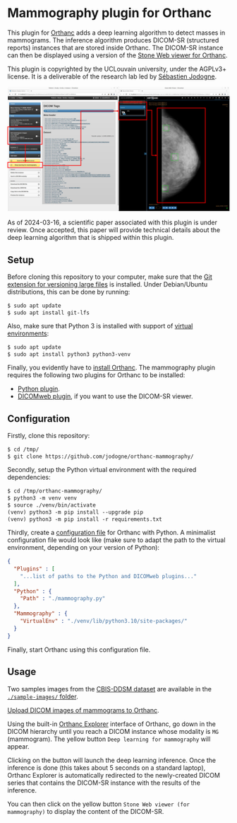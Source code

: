 Mammography plugin for Orthanc
==============================

This plugin for [Orthanc](https://orthanc.uclouvain.be/) adds a deep
learning algorithm to detect masses in mammograms.  The inference
algorithm produces DICOM-SR (structured reports) instances that are
stored inside Orthanc.  The DICOM-SR instance can then be displayed
using a version of the [Stone Web viewer for
Orthanc](https://www.orthanc-server.com/static.php?page=stone-web-viewer).

This plugin is copyrighted by the UCLouvain university, under the
AGPLv3+ license.  It is a deliverable of the research lab led by
[Sébastien Jodogne](https://info.ucl.ac.be/~sjodogne/).

![Example](viewer/2024-03-09-FirstDicomSR.png)

As of 2024-03-16, a scientific paper associated with this plugin is
under review.  Once accepted, this paper will provide technical
details about the deep learning algorithm that is shipped within this
plugin.


Setup
-----

Before cloning this repository to your computer, make sure that the
[Git extension for versioning large files](https://git-lfs.com/) is
installed.  Under Debian/Ubuntu distributions, this can be done by
running:

```
$ sudo apt update
$ sudo apt install git-lfs
```

Also, make sure that Python 3 is installed with support of [virtual
environments](https://docs.python.org/3/library/venv.html):

```
$ sudo apt update
$ sudo apt install python3 python3-venv
```

Finally, you evidently have to [install
Orthanc](https://www.orthanc-server.com/download.php).  The
mammography plugin requires the following two plugins for Orthanc to
be installed:

* [Python plugin](https://orthanc.uclouvain.be/book/plugins/python.html).
* [DICOMweb plugin](https://orthanc.uclouvain.be/book/plugins/dicomweb.html), if you want to use the DICOM-SR viewer.


Configuration
-------------

Firstly, clone this repository:

```
$ cd /tmp/
$ git clone https://github.com/jodogne/orthanc-mammography/
```

Secondly, setup the Python virtual environment with the required
dependencies:

```
$ cd /tmp/orthanc-mammography/
$ python3 -m venv venv
$ source ./venv/bin/activate
(venv) python3 -m pip install --upgrade pip
(venv) python3 -m pip install -r requirements.txt
```

Thirdly, create a [configuration
file](https://orthanc.uclouvain.be/book/plugins/dicomweb.html#installation)
for Orthanc with Python.  A minimalist configuration file would look
like (make sure to adapt the path to the virtual environment,
depending on your version of Python):

```json
{
  "Plugins" : [
    "...list of paths to the Python and DICOMweb plugins..."
  ],
  "Python" : {
    "Path" : "./mammography.py"
  },
  "Mammography" : {
    "VirtualEnv" : "./venv/lib/python3.10/site-packages/"
  }
}
```

Finally, start Orthanc using this configuration file.


Usage
-----

Two samples images from the [CBIS-DDSM
dataset](https://wiki.cancerimagingarchive.net/pages/viewpage.action?pageId=22516629)
are available in the [`./sample-images/` folder](./sample-images/).

[Upload DICOM images of mammograms to
Orthanc](https://orthanc.uclouvain.be/book/users/cookbook.html#uploading-dicom-files).

Using the built-in [Orthanc
Explorer](http://localhost:8042/app/explorer.html) interface of
Orthanc, go down in the DICOM hierarchy until you reach a DICOM
instance whose modality is `MG` (mammogram).  The yellow button `Deep
learning for mammography` will appear.

Clicking on the button will launch the deep learning inference. Once
the inference is done (this takes about 5 seconds on a standard
laptop), Orthanc Explorer is automatically redirected to the
newly-created DICOM series that contains the DICOM-SR instance with
the results of the inference.

You can then click on the yellow button `Stone Web viewer (for
mammography)` to display the content of the DICOM-SR.
